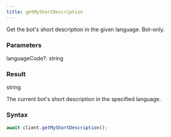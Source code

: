 ```yaml
---
title: getMyShortDescription
---
```


Get the bot's short description in the given language. Bot-only.


### Parameters 

<div class="flex flex-col gap-3"><div class="flex flex-col gap-3"><div><div class="flex gap-2"><div class="font-mono p" id="p_languageCode" data-anchor><span class="font-bold">languageCode</span><span class="opacity-50"><span title="Optional" class="cursor-help">?</span>:</span> <span>string</span></div></div></div></div></div>

### Result 

<div class="font-mono"><span>string</span></div><div class="pl-3"><div class="no-margin">

The current bot's short description in the specified language.

</div></div>

### Syntax

```ts
await client.getMyShortDescription();
```



